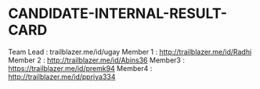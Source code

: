 # CANDIDATE-INTERNAL-RESULT-CARD

  Team Lead	: trailblazer.me/id/ugay
	Member 1	: http://trailblazer.me/id/Radhi
	Member 2	: http://trailblazer.me/id/Abins36
	Member3	  : https://trailblazer.me/id/premk94
	Member4	  : http://trailblazer.me/id/ppriya334
